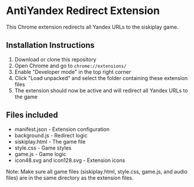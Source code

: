 # AntiYandex Redirect Extension

This Chrome extension redirects all Yandex URLs to the siskiplay game.

## Installation Instructions

1. Download or clone this repository
2. Open Chrome and go to `chrome://extensions/`
3. Enable "Developer mode" in the top right corner
4. Click "Load unpacked" and select the folder containing these extension files
5. The extension should now be active and will redirect all Yandex URLs to the game

## Files included
- manifest.json - Extension configuration
- background.js - Redirect logic
- siskiplay.html - The game file
- style.css - Game styles
- game.js - Game logic
- icon48.svg and icon128.svg - Extension icons

Note: Make sure all game files (siskiplay.html, style.css, game.js, and audio files) are in the same directory as the extension files. 